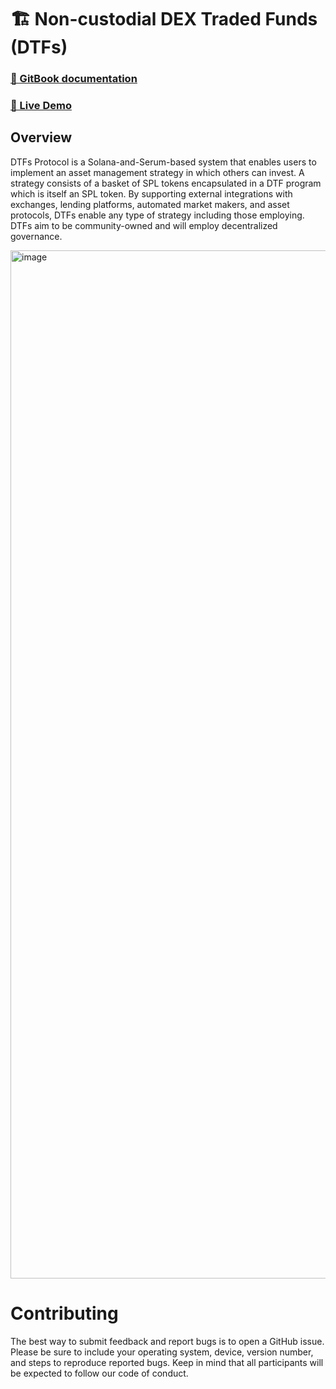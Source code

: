 # 🏗 Non-custodial DEX Traded Funds (DTFs)

### [📖 GitBook documentation](https://http-github-com-p2p-org.gitbook.io/non-custodial-dex-traded-funds/) 
### [🤖 Live Demo](https://p2p-org.github.io/Non-custodial-DEX-Traded-Funds/)

## Overview

DTFs Protocol is a Solana-and-Serum-based system that enables users to implement an asset management strategy in which others can invest. 
A strategy consists of a basket of SPL tokens encapsulated in a DTF program which is itself an SPL token. 
By supporting external integrations with exchanges, lending platforms, automated market makers, and asset protocols, DTFs enable any type of strategy including those employing.  DTFs aim to be community-owned and will employ decentralized governance.

<img width="1645" alt="image" src="https://user-images.githubusercontent.com/6249597/109562794-e86a8700-7aef-11eb-8b19-3aeeed2ebeb1.png">


# Contributing
The best way to submit feedback and report bugs is to open a GitHub issue. Please be sure to include your operating system, device, version number, and steps to reproduce reported bugs. Keep in mind that all participants will be expected to follow our code of conduct.
